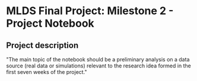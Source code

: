 # MLDS Final Project: Milestone 2 - Project Notebook

## Project description

"The main topic of the notebook should be a preliminary
analysis on a data source (real data or simulations) relevant to the research idea formed in the first seven weeks
of the project."